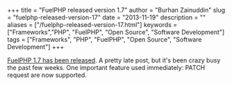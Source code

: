 +++
title = "FuelPHP released version 1.7"
author = "Burhan Zainuddin"
slug = "fuelphp-released-version-17"
date = "2013-11-19"
description = ""
aliases = ["/fuelphp-released-version-17.html"]
keywords = ["Frameworks","PHP", "FuelPHP", "Open Source", "Software Development"]
tags = ["Frameworks", "PHP", "FuelPHP", "Open Source", "Software Development"]
+++

[FuelPHP 1.7 has been released](http://fuelphp.com/blogs/2013/10/fuelphp-releases-v1-7). A pretty late post, 
but it's been crazy busy the past few weeks. One important feature used immediately: PATCH request are now supported.
